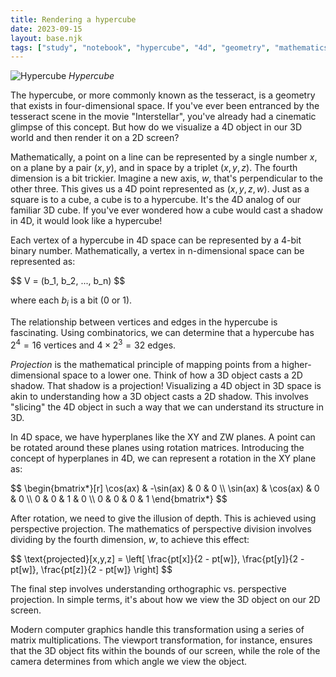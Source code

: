 ```yaml
---
title: Rendering a hypercube
date: 2023-09-15
layout: base.njk
tags: ["study", "notebook", "hypercube", "4d", "geometry", "mathematics", "research", "science", "humanities"]
--- 
```


![Hypercube](/assets/sketches/sketch_hypercube.gif)
_Hypercube_

The hypercube, or more commonly known as the tesseract, is a geometry that exists in four-dimensional space. If you've ever been entranced by the tesseract scene in the movie "Interstellar", you've already had a cinematic glimpse of this concept. But how do we visualize a 4D object in our 3D world and then render it on a 2D screen?

Mathematically, a point on a line can be represented by a single number $x$, on a plane by a pair $(x, y)$, and in space by a triplet $(x, y, z)$. The fourth dimension is a bit trickier. Imagine a new axis, $w$, that's perpendicular to the other three. This gives us a 4D point represented as $(x, y, z, w)$. Just as a square is to a cube, a cube is to a hypercube. It's the 4D analog of our familiar 3D cube. If you've ever wondered how a cube would cast a shadow in 4D, it would look like a hypercube!

Each vertex of a hypercube in 4D space can be represented by a 4-bit binary number. Mathematically, a vertex in n-dimensional space can be represented as:

<p>$$ V = (b_1, b_2, ..., b_n) $$</p>

where each $b_i$ is a bit (0 or 1).

The relationship between vertices and edges in the hypercube is fascinating. Using combinatorics, we can determine that a hypercube has $2^4 = 16$ vertices and $4 \times 2^3 = 32$ edges.

_Projection_ is the mathematical principle of mapping points from a higher-dimensional space to a lower one. Think of how a 3D object casts a 2D shadow. That shadow is a projection! Visualizing a 4D object in 3D space is akin to understanding how a 3D object casts a 2D shadow. This involves "slicing" the 4D object in such a way that we can understand its structure in 3D.

In 4D space, we have hyperplanes like the XY and ZW planes. A point can be rotated around these planes using rotation matrices. Introducing the concept of hyperplanes in 4D, we can represent a rotation in the XY plane as:

<p>$$
\begin{bmatrix*}[r]
\cos(ax) & -\sin(ax) & 0 & 0 \\
\sin(ax) & \cos(ax) & 0 & 0 \\
0 & 0 & 1 & 0 \\
0 & 0 & 0 & 1 
\end{bmatrix*}
$$</p>

After rotation, we need to give the illusion of depth. This is achieved using perspective projection. The mathematics of perspective division involves dividing by the fourth dimension, $w$, to achieve this effect:

<p>$$ \text{projected}[x,y,z] = \left[ \frac{pt[x]}{2 - pt[w]}, \frac{pt[y]}{2 - pt[w]}, \frac{pt[z]}{2 - pt[w]} \right] $$</p>

The final step involves understanding orthographic vs. perspective projection. In simple terms, it's about how we view the 3D object on our 2D screen.

Modern computer graphics handle this transformation using a series of matrix multiplications. The viewport transformation, for instance, ensures that the 3D object fits within the bounds of our screen, while the role of the camera determines from which angle we view the object.
